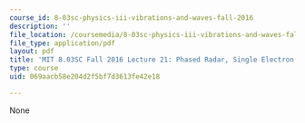 ```yaml
---
course_id: 8-03sc-physics-iii-vibrations-and-waves-fall-2016
description: ''
file_location: /coursemedia/8-03sc-physics-iii-vibrations-and-waves-fall-2016/069aacb58e204d2f5bf7d3613fe42e18_MIT8_03SCF16_hw_Lec21.pdf
file_type: application/pdf
layout: pdf
title: 'MIT 8.03SC Fall 2016 Lecture 21: Phased Radar, Single Electron Interference'
type: course
uid: 069aacb58e204d2f5bf7d3613fe42e18

---
```

None